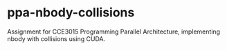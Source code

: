 # ppa-nbody-collisions
Assignment for CCE3015 Programming Parallel Architecture, implementing nbody with collisions using CUDA.
